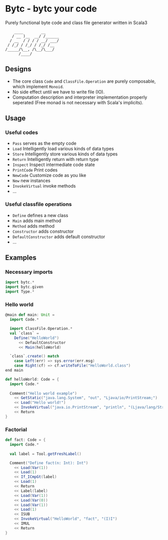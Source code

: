 # Bytc - bytc your code
Purely functional byte code and class file generator written in Scala3

```
    ____        __      
   / __ )__  __/ /______
  / __  / / / / __/ ___/
 / /_/ / /_/ / /_/ /__  
/_____/\__, /\__/\___/  
      /____/            
```


## Designs
- The core class `Code` and `ClassFile.Operation` are purely composable, which implement `Monoid`.
- No side effect until we have to write file (IO).
- Computation description and interpreter implementation properly seperated
  (Free monad is not necessary with Scala's implicits).


## Usage

### Useful codes
- `Pass` serves as the empty code
- `Load` Intelligently load various kinds of data types
- `Store` Intelligently store various kinds of data types
- `Return` Intelligently return with return type
- `Inspect` Inspect intermediate code state
- `PrintCode` Print codes
- `NewCode` Customize code as you like
- `New` new instances
- `InvokeVirtual` invoke methods
- ...

### Useful classfile operations
- `Define` defines a new class
- `Main` adds main method
- `Method` adds method
- `Constructor` adds constructor
- `DefaultConstructor` adds default constructor
- ...


## Examples

### Necessary imports
```scala
import bytc.*
import bytc.given
import Type.*
```

### Hello world
```scala
@main def main: Unit = 
  import Code.*

  import ClassFile.Operation.*
  val `class` = 
    Define("HelloWorld")
      << DefaultConstructor
      << Main(helloWorld)

  `class`.create() match
    case Left(err) => sys.error(err.msg)
    case Right(cf) => cf.writeToFile("HelloWorld.class")
end main

def helloWorld: Code = {
  import Code.*
  
  Comment("Hello world example")
    << GetStatic("java.lang.System", "out", "Ljava/io/PrintStream;")
    << Load("Hello world!")
    << InvokeVirtual("java.io.PrintStream", "println", "(Ljava/lang/String;)V")
    << Return
}
```

### Factorial
```scala
def fact: Code = {
  import Code.*
  
  val label = Tool.getFreshLabel()

  Comment("Define fact(n: Int): Int") 
    << Load(Var(1)) 
    << Load(1)
    << If_ICmpGt(label) 
    << Load(1) 
    << Return
    << Label(label)
    << Load(Var(1)) 
    << Load(Var(0))
    << Load(Var(1)) 
    << Load(1) 
    << ISUB 
    << InvokeVirtual("HelloWorld", "fact", "(I)I")
    << IMUL 
    << Return
}

```
